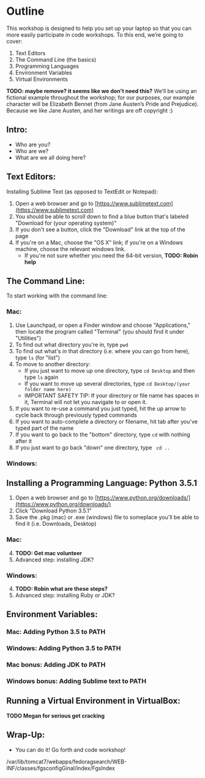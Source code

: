 # Outline
This workshop is designed to help you set up your laptop so that you can more easily participate in code workshops. To this end, we’re going to cover:

1. Text Editors
2. The Command Line (the basics)
3. Programming Languages
4. Environment Variables
5. Virtual Environments

**TODO: maybe remove? it seems like we don't need this?** We’ll be using an fictional example throughout the workshop; for our purposes, our example character will be Elizabeth Bennet (from Jane Austen’s Pride and Prejudice). Because we like Jane Austen, and her writings are off copyright :)

## Intro:
* Who are you?
* Who are we?
* What are we all doing here?

## Text Editors:
Installing Sublime Text (as opposed to TextEdit or Notepad):

1. Open a web browser and go to [https://www.sublimetext.com](https://www.sublimetext.com)
2. You should be able to scroll down to find a blue button that's labeled "Download for (your operating system)"
3. If you don't see a button, click the "Download" link at the top of the page
4. If you're on a Mac, choose the "OS X" link; if you're on a Windows machine, choose the relevant windows link.
	* If you're not sure whether you need the 64-bit version, **TODO: Robin help**

## The Command Line:
To start working with the command line:
### Mac:
1. Use Launchpad, or open a Finder window and choose "Applications," then locate the program called "Terminal" (you should find it under "Utilities")
2. To find out what directory you're in, type ```pwd```
3. To find out what's _in_ that directory (i.e. where you can go from here), type ```ls``` (for "list")
4. To move to another directory:
	* If you just want to move up one directory, type ```cd Desktop``` and then type ```ls``` again
	* If you want to move up several directories, type ```cd Desktop/(your folder name here)```
	* IMPORTANT SAFETY TIP: If your directory or file name has spaces in it, Terminal will not let you navigate to or open it.
5. If you want to re-use a command you just typed, hit the up arrow to cycle back through previously typed commands
6. If you want to auto-complete a directory or filename, hit tab after you've typed part of the name
7. If you want to go back to the "bottom" directory, type ```cd``` with nothing after it
8. If you just want to go back "down" one directory, type ``` cd ..```

### Windows:

## Installing a Programming Language: Python 3.5.1

1. Open a web browser and go to [https://www.python.org/downloads/](https://www.python.org/downloads/)
2. Click "Download Python 3.5.1"
3. Save the .pkg (mac) or .exe (windows) file to someplace you'll be able to find it (i.e. Downloads, Desktop)

### Mac:
4. **TODO: Get mac volunteer**
5. Advanced step: installing JDK?

### Windows:
4. **TODO: Robin what are these steps?**
5. Advanced step: installing Ruby or JDK?

## Environment Variables:
### Mac: Adding Python 3.5 to PATH
### Windows: Adding Python 3.5 to PATH

### Mac bonus: Adding JDK to PATH
### Windows bonus: Adding Sublime text to PATH

## Running a Virtual Environment in VirtualBox:
**TODO Megan for serious get cracking**

## Wrap-Up:
* You can do it! Go forth and code workshop!

/var/lib/tomcat7/webapps/fedoragsearch/WEB-INF/classes/fgsconfigGinal/index/FgsIndex
